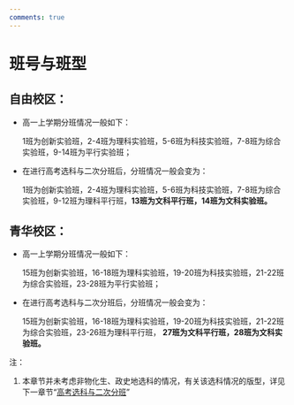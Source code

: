 ```yaml
---
comments: true
---
```


# 班号与班型

## 自由校区：

- 高一上学期分班情况一般如下：
  
  1班为创新实验班，2-4班为理科实验班，5-6班为科技实验班，7-8班为综合实验班，9-14班为平行实验班；

- 在进行高考选科与二次分班后，分班情况一般会变为：

  1班为创新实验班，2-4班为理科实验班，5-6班为科技实验班，7-8班为综合实验班，9-12班为理科平行班，__13班为文科平行班，14班为文科实验班。__

## 青华校区：

- 高一上学期分班情况一般如下：

  15班为创新实验班，16-18班为理科实验班，19-20班为科技实验班，21-22班为综合实验班，23-28班为平行实验班；

- 在进行高考选科与二次分班后，分班情况一般会变为：
  
  15班为创新实验班，16-18班为理科实验班，19-20班为科技实验班，21-22班为综合实验班，23-26班为理科平行班， __27班为文科平行班，28班为文科实验班。__
  
注：
1.  本章节并未考虑非物化生、政史地选科的情况，有关该选科情况的版型，详见下一章节“[高考选科与二次分班](./gaokao.md)”